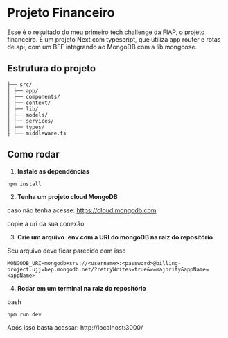 # Projeto Financeiro

Esse é o resultado do meu primeiro tech challenge da FIAP, o projeto financeiro.
É um projeto Next com typescript, que utiliza app router e rotas de api, com um BFF integrando ao MongoDB com a lib mongoose.

## Estrutura do projeto

```
├── src/
│ ├── app/
│ ├── components/
│ ├── context/
│ ├── lib/
│ ├── models/
│ ├── services/
│ ├── types/
├ └── middleware.ts

```

## Como rodar

1. **Instale as dependências**

```bash
npm install
```

2. **Tenha um projeto cloud MongoDB**

caso não tenha acesse:
https://cloud.mongodb.com

copie a uri da sua conexão


3. **Crie um arquivo .env com a URI do mongoDB na raiz do repositório**

Seu arquivo deve ficar parecido com isso
```
MONGODB_URI=mongodb+srv://<username>:<password>@billing-project.ujjvbep.mongodb.net/?retryWrites=true&w=majority&appName=<appName>
```
4. **Rodar em um terminal na raiz do repositório**

bash
```
npm run dev
```

Após isso basta acessar: http://localhost:3000/